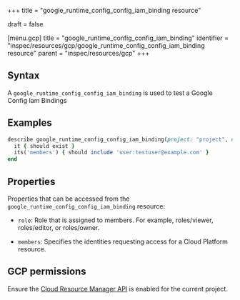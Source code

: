 +++
title = "google_runtime_config_config_iam_binding resource"

draft = false


[menu.gcp]
title = "google_runtime_config_config_iam_binding"
identifier = "inspec/resources/gcp/google_runtime_config_config_iam_binding resource"
parent = "inspec/resources/gcp"
+++

## Syntax

A `google_runtime_config_config_iam_binding` is used to test a Google Config Iam Bindings

## Examples

```ruby
describe google_runtime_config_config_iam_binding(project: "project", name: "name", role: "roles/editor") do
  it { should exist }
  its('members') { should include 'user:testuser@example.com' }
end
```


## Properties

Properties that can be accessed from the `google_runtime_config_config_iam_binding` resource:

  * `role`: Role that is assigned to members. For example, roles/viewer, roles/editor, or roles/owner.

  * `members`: Specifies the identities requesting access for a Cloud Platform resource.


## GCP permissions

Ensure the [Cloud Resource Manager API](https://console.cloud.google.com/apis/library/cloudresourcemanager.googleapis.com/) is enabled for the current project.
